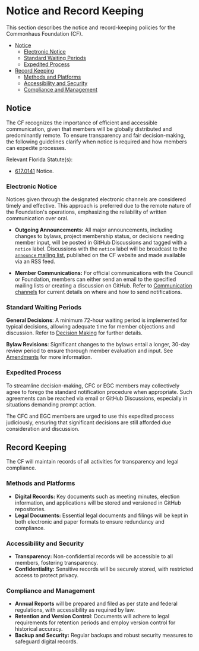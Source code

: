 # Notice and Record Keeping

This section describes the notice and record-keeping policies for the Commonhaus Foundation (CF).

- [Notice](#notice)
    - [Electronic Notice](#electronic-notice)
    - [Standard Waiting Periods](#standard-waiting-periods)
    - [Expedited Process](#expedited-process)
- [Record Keeping](#record-keeping)
    - [Methods and Platforms](#methods-and-platforms)
    - [Accessibility and Security](#accessibility-and-security)
    - [Compliance and Management](#compliance-and-management)

## Notice

The CF recognizes the importance of efficient and accessible communication, given that members will be globally distributed and predominantly remote. To ensure transparency and fair decision-making, the following guidelines clarify when notice is required and how members can expedite processes.

Relevant Florida Statute(s):

- [617.0141](https://www.flsenate.gov/Laws/Statutes/2020/0617.0141) Notice.

### Electronic Notice

Notices given through the designated electronic channels are considered timely and effective. This approach is preferred due to the remote nature of the Foundation's operations, emphasizing the reliability of written communication over oral.

- **Outgoing Announcements:** All major announcements, including changes to bylaws, project membership status, or decisions needing member input, will be posted in GitHub Discussions and tagged with a `notice` label. Discussions with the `notice` label will be broadcast to the [`announce` mailing list][CONTACTS.yaml], published on the CF website and made available via an RSS feed.

- **Member Communications:** For official communications with the Council or Foundation, members can either send an email to the specified mailing lists or creating a discussion on GitHub. Refer to [Communication channels][contact-us] for current details on where and how to send notifications.

### Standard Waiting Periods

**General Decisions**: A minimum 72-hour waiting period is implemented for typical decisions, allowing adequate time for member objections and discussion. Refer to [Decision Making][] for further details.

**Bylaw Revisions**: Significant changes to the bylaws entail a longer, 30-day review period to ensure thorough member evaluation and input. See [Amendments][] for more information.

### Expedited Process

To streamline decision-making, CFC or EGC members may collectively agree to forego the standard notification procedure when appropriate. Such agreements can be reached via email or GitHub Discussions, especially in situations demanding prompt action.

The CFC and EGC members are urged to use this expedited process judiciously, ensuring that significant decisions are still afforded due consideration and discussion.

## Record Keeping

The CF will maintain records of all activities for transparency and legal compliance.

### Methods and Platforms

- **Digital Records:** Key documents such as meeting minutes, election information, and applications will be stored and versioned in GitHub repositories.
- **Legal Documents:** Essential legal documents and filings will be kept in both electronic and paper formats to ensure redundancy and compliance.

### Accessibility and Security

- **Transparency:** Non-confidential records will be accessible to all members, fostering transparency.
- **Confidentiality:** Sensitive records will be securely stored, with restricted access to protect privacy.

### Compliance and Management

- **Annual Reports** will be prepared and filed as per state and federal regulations, with accessibility as required by law.
- **Retention and Version Control**: Documents will adhere to legal requirements for retention periods and employ version control for historical accuracy.
- **Backup and Security:** Regular backups and robust security measures to safeguard digital records.

[Amendments]: ./9-amendments.md
[Decision Making]: ./6-decision-making.md
[contact-us]: ../COMMUNICATION.md
[CONTACTS.yaml]: ../CONTACTS.yaml
